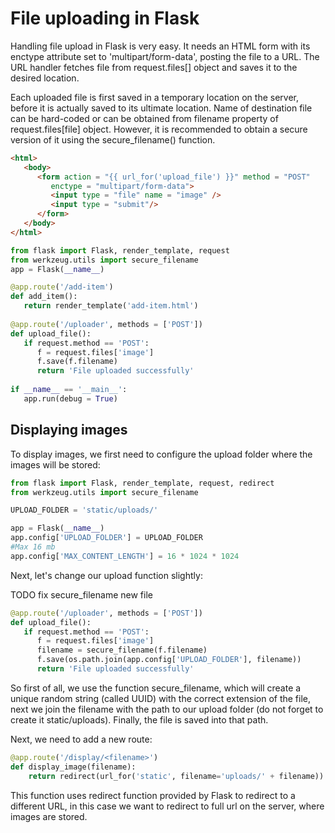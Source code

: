 # File uploading in Flask
Handling file upload in Flask is very easy. It needs an HTML form with its enctype attribute set to 'multipart/form-data', posting the file to a URL. The URL handler fetches file from request.files[] object and saves it to the desired location.

Each uploaded file is first saved in a temporary location on the server, before it is actually saved to its ultimate location. Name of destination file can be hard-coded or can be obtained from filename property of request.files[file] object. However, it is recommended to obtain a secure version of it using the secure_filename() function.

```html
<html>
   <body>
      <form action = "{{ url_for('upload_file') }}" method = "POST" 
         enctype = "multipart/form-data">
         <input type = "file" name = "image" />
         <input type = "submit"/>
      </form>
   </body>
</html>
```

```python
from flask import Flask, render_template, request
from werkzeug.utils import secure_filename
app = Flask(__name__)

@app.route('/add-item')
def add_item():
   return render_template('add-item.html')
	
@app.route('/uploader', methods = ['POST'])
def upload_file():
   if request.method == 'POST':
      f = request.files['image']
      f.save(f.filename)
      return 'File uploaded successfully'
		
if __name__ == '__main__':
   app.run(debug = True)
```

## Displaying images
To display images, we first need to configure the upload folder where the images will be stored:

```python
from flask import Flask, render_template, request, redirect
from werkzeug.utils import secure_filename

UPLOAD_FOLDER = 'static/uploads/'

app = Flask(__name__)
app.config['UPLOAD_FOLDER'] = UPLOAD_FOLDER
#Max 16 mb
app.config['MAX_CONTENT_LENGTH'] = 16 * 1024 * 1024
```

Next, let's change our upload function slightly:

TODO fix secure_filename new file

```python
@app.route('/uploader', methods = ['POST'])
def upload_file():
   if request.method == 'POST':
      f = request.files['image']
      filename = secure_filename(f.filename)
      f.save(os.path.join(app.config['UPLOAD_FOLDER'], filename))
      return 'File uploaded successfully'
```
So first of all, we use the function secure_filename, which will create a unique random string (called UUID) with the correct extension of the file, next we join the filename with the path to our upload folder (do not forget to create it static/uploads). Finally, the file is saved into that path.

Next, we need to add a new route:

```python
@app.route('/display/<filename>')
def display_image(filename):
	return redirect(url_for('static', filename='uploads/' + filename))
```

This function uses redirect function provided by Flask to redirect to a different URL, in this case we want to redirect to full url on the server, where images are stored.
